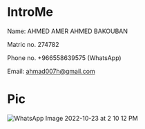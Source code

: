 # IntroMe
Name: AHMED AMER AHMED BAKOUBAN

Matric no. 274782

Phone no. +966558639575 (WhatsApp)

Email: ahmad007h@gmail.com

# Pic

![WhatsApp Image 2022-10-23 at 2 10 12 PM](https://user-images.githubusercontent.com/116883331/198571418-30b9660e-6ae4-47f0-9b92-a76ed14ed2a0.jpeg)
